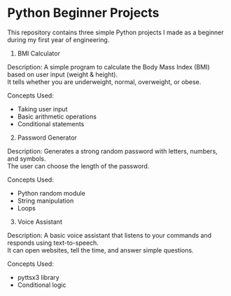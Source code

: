 # Python Beginner Projects 
This repository contains three simple Python projects I made as a beginner during my first year of engineering.  
 1. BMI Calculator 

Description:
A simple program to calculate the Body Mass Index (BMI) based on user input (weight & height).  
It tells whether you are underweight, normal, overweight, or obese.

Concepts Used: 
- Taking user input
- Basic arithmetic operations
- Conditional statements


 2. Password Generator 

Description: 
Generates a strong random password with letters, numbers, and symbols.  
The user can choose the length of the password.

Concepts Used: 
- Python random module
- String manipulation
- Loops


3. Voice Assistant 

Description: 
A basic voice assistant that listens to your commands and responds using text-to-speech.  
It can open websites, tell the time, and answer simple questions.

Concepts Used:
- pyttsx3 library
- Conditional logic
